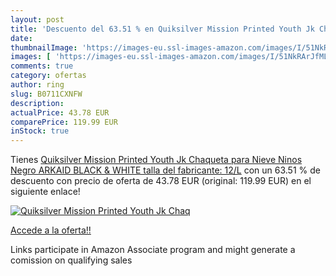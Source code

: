 ```yaml
---
layout: post
title: 'Descuento del 63.51 % en Quiksilver Mission Printed Youth Jk Chaq'
date: 
thumbnailImage: 'https://images-eu.ssl-images-amazon.com/images/I/51NkRArJfML._SL200_.jpg'
images: [ 'https://images-eu.ssl-images-amazon.com/images/I/51NkRArJfML._SL200_.jpg' ]
comments: true
category: ofertas
author: ring
slug: B0711CXNFW
description:
actualPrice: 43.78 EUR
comparePrice: 119.99 EUR
inStock: true
---
```


Tienes [Quiksilver Mission Printed Youth Jk Chaqueta para Nieve  Ninos  Negro  ARKAID BLACK & WHITE   talla del fabricante: 12/L](https://www.amazon.es/dp/B0711CXNFW/?tag=tolees-21) con un 63.51 % de descuento con precio de oferta de 43.78 EUR (original: 119.99 EUR) en el siguiente enlace!

[![Quiksilver Mission Printed Youth Jk Chaq](https://images-eu.ssl-images-amazon.com/images/I/51NkRArJfML._SL200_.jpg)](https://www.amazon.es/dp/B0711CXNFW/?tag=tolees-21)

[Accede a la oferta!!](https://www.amazon.es/dp/B0711CXNFW/?tag=tolees-21)

Links participate in Amazon Associate program and might generate a comission on qualifying sales


